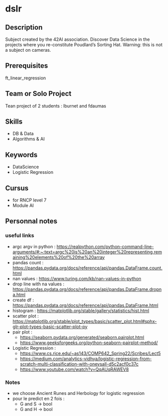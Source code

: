 # dslr
## Description
Subject created by the 42AI association. Discover Data Science in the projects where you re-constitute Poudlard’s Sorting Hat. Warning: this is not a subject on cameras.

## Prerequisites
ft_linear_regression

## Team or Solo Project
Tean project of 2 students : lburnet and fdaumas

## Skills
* DB & Data
* Algorithms & AI 

## Keywords
* DataScience
* Logistic Regression 

## Cursus
* for RNCP level 7 
* Module AI

## Personnal notes
### useful links
* argc argv in python : https://realpython.com/python-command-line-arguments/#:~:text=argc%20is%20an%20integer%20representing,remaining%20elements%20of%20the%20array
* pandas count : https://pandas.pydata.org/docs/reference/api/pandas.DataFrame.count.html
* nan values : https://www.turing.com/kb/nan-values-in-python
* drop line with na values : https://pandas.pydata.org/docs/reference/api/pandas.DataFrame.dropna.html
* create df : https://pandas.pydata.org/docs/reference/api/pandas.DataFrame.html
* histogram : https://matplotlib.org/stable/gallery/statistics/hist.html
* scatter plot : https://matplotlib.org/stable/plot_types/basic/scatter_plot.html#sphx-glr-plot-types-basic-scatter-plot-py
* pair plot : 
	* https://seaborn.pydata.org/generated/seaborn.pairplot.html
	* https://www.geeksforgeeks.org/python-seaborn-pairplot-method/
* Logistic Regression :
	* https://www.cs.rice.edu/~as143/COMP642_Spring22/Scribes/Lect5
	* https://medium.com/analytics-vidhya/logistic-regression-from-scratch-multi-classification-with-onevsall-d5c2acf0c37c
    * https://www.youtube.com/watch?v=QqAUqRAWEV8

### Notes
* we choose Ancient Runes and Herbology for logistic regression
* pour le predict en 2 fois :
	* G and S -> bool
	* G and H -> bool